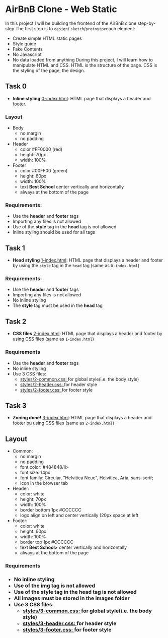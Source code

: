 # AirBnB Clone - Web Static
In this project I will be building the frontend of the AirBnB clone step-by-step
The first step is to `design`/ `sketch`/`protoytpe`each element:
- Create simple HTML static pages
- Style guide
- Fake Contents
- No Javascript
- No data loaded from anything
During this project, I will learn how to manipulate HTML and CSS. HTML is the structure of the page.
CSS is the styling of the page, the design.
## Task 0
* **Inline styling**
[0-index.html](./0-index/html): HTML page that displays a header and footer.
<h3>Layout</h3>
<ul>
	<li>Body
		<ul>
			<li>no margin</li>
			<li>no padding</li>
		</ul>
	</li>
<li>Header
	<ul>
		<li>color #FF0000 (red)</li>
		<li>height: 70px</li>
		<li>width: 100%</li>
	</ul>
</li>
<li>Footer
	<ul>
		<li>color #00FF00 (green)</li>
		<li>height: 60px</li>
		<li>width: 100%</li>
		<li>text <b>Best School</b> center vertically and horizontally</li>
		<li>always at the bottom of the page</li>
	</ul>
</li>
</ul>
<h3>Requirements:</h3>
<ul>
	<li>Use the <b>header</b> and <b>footer</b> tags</li>
	<li>Importing any files is not allowed</li>
	<li>Use of the <b>style</b> tag in the <b>head</b> tag is not allowed</li>
	<li>Inline styling should be used for all tags</li>
</ul>

## Task 1
* **Head styling**
[1-index.html](./1-index.html): HTML page that displays a header and footer by using the `style` tag in the `head` tag (same as `0-index.html`)
<h3>Requirements:</h3>
<ul>
	<li>Use the <b>header</b> and <b>footer</b> tags</li>
	<li>Importing any files is not allowed</li>
	<li>No inline styling</li>
	<li>The <b>style</b> tag must be used in the <b>head</b> tag </li>
</ul>

## Task 2
* **CSS files**
[2-index.html](./2-index.html): HTML page that displays a header and footer by using CSS files (same as `1-index.html`)
<h3>Requirements</h3>
<ul>
	<li>Use the <b>header</b> and <b>footer</b> tags</li>
	<li>No inline styling</li>
	<li>Use 3 CSS files:	
		<ul>
			<li><a href="./styles/2-common.css">styles/2-common.css: </a>for global style(i.e. the body style)</li>
			<li><a href="./styles/2-header.css">styles/2-header.css: </a>for header style</li>
			<li><a href="./styles/2-footer.css">styles/2-footer.css: </a>for footer style</li>
		</ul>
	</li>
</ul>

## Task 3
* **Zoning done!**
[3-index.html](./3-index.html): HTML page that displays a header and footer bu using CSS files (same as `2-index.html`)
<h2>Layout</h2>
<ul>
	<li>Common:
		<ul>
			<li>no margin</li>
			<li>no padding</li>
			<li>font color: #484848/li>
			<li>font size: 14px</li>
			<li>font family: Circular, "Helvitica Neue", Helvitica, Aria, sans-serif;</li>
			<li>icon in the browser tab</li>
		</ul>
	</li>
	<li>Header:
		<ul>
			<li>color: white</li>
			<li>height: 70px</li>
			<li>width: 100%</li>
			<li>border bottom 1px #CCCCCC</li>
			<li>logo align on left and center vertically (20px space at left</li>
		</ul>
	</li>
	<li>Footer:
		<ul>	
			<li>color: white</li>
			<li>height: 60px</li>
			<li>width: 100%</li>
			<li>border top 1px #CCCCCC</li>
			<li>text <b>Best School></b> center vertically and horizontally</li>
			<li>always at the bottom of the page</li>
		</ul>
	</li>
</ul>
<h3>Requirements<h3>
<ul>
	<li>No inline styling</li>
	<li>Use of the <b>img</b> tag is not allowed</li>
	<li>Use of the <b>style</b> tag in the <b>head</b> tag is not allowed</li>
	<li>All images must be stored in the images folder</li>
	<li>Use 3 CSS files:	
		<ul>
			<li><a href="./styles/3-common.css">styles/3-common.css: </a>for global style(i.e. the body style)</li>
			<li><a href="./styles/3-header.css">styles/3-header.css: </a>for header style</li>
			<li><a href="./styles/3-footer.css">styles/3-footer.css: </a>for footer style</li>
		</ul>
	</li>
</ul>
